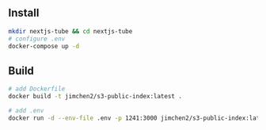 
## Install 
```sh
mkdir nextjs-tube && cd nextjs-tube
# configure .env
docker-compose up -d
```

## Build

```sh
# add Dockerfile
docker build -t jimchen2/s3-public-index:latest .

# add .env
docker run -d --env-file .env -p 1241:3000 jimchen2/s3-public-index:latest
```


